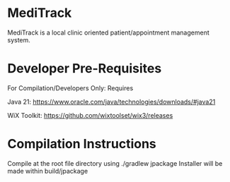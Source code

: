 # MediTrack
MediTrack is a local clinic oriented patient/appointment management system.

# Developer Pre-Requisites
For Compilation/Developers Only:
Requires 

Java 21: https://www.oracle.com/java/technologies/downloads/#java21

WiX Toolkit: https://github.com/wixtoolset/wix3/releases 

# Compilation Instructions
Compile at the root file directory using ./gradlew jpackage
Installer will be made within build/jpackage



